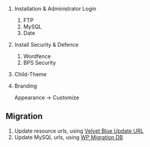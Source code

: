 1. Installation & Administrator Login
    1. FTP
    1. MySQL
    1. Date
1. Install Security & Defence
    1. Wordfence
    1. BPS Security
1. Child-Theme
1. Branding
    
    Appearance -> Customize
    
## Migration
    
1. Update resource urls, using [Velvet Blue Update URL](https://wordpress.org/plugins/velvet-blues-update-urls/)
1. Update MySQL urls, using [WP Migration DB](https://wordpress.org/plugins/wp-migrate-db/)